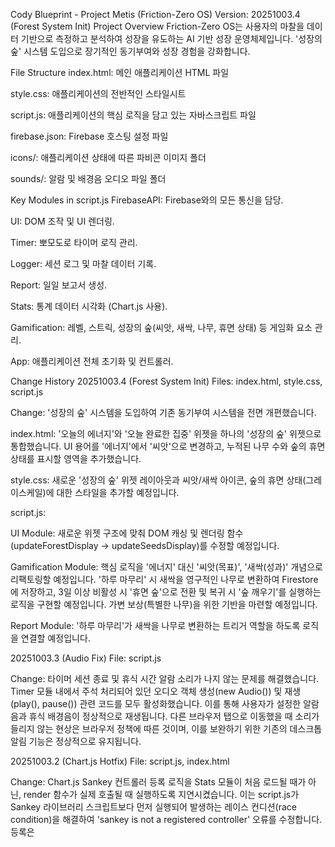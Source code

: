 Cody Blueprint - Project Metis (Friction-Zero OS)
Version: 20251003.4 (Forest System Init)
Project Overview
Friction-Zero OS는 사용자의 마찰을 데이터 기반으로 측정하고 분석하여 성장을 유도하는 AI 기반 성장 운영체제입니다. '성장의 숲' 시스템 도입으로 장기적인 동기부여와 성장 경험을 강화합니다.

File Structure
index.html: 메인 애플리케이션 HTML 파일

style.css: 애플리케이션의 전반적인 스타일시트

script.js: 애플리케이션의 핵심 로직을 담고 있는 자바스크립트 파일

firebase.json: Firebase 호스팅 설정 파일

icons/: 애플리케이션 상태에 따른 파비콘 이미지 폴더

sounds/: 알람 및 배경음 오디오 파일 폴더

Key Modules in script.js
FirebaseAPI: Firebase와의 모든 통신을 담당.

UI: DOM 조작 및 UI 렌더링.

Timer: 뽀모도로 타이머 로직 관리.

Logger: 세션 로그 및 마찰 데이터 기록.

Report: 일일 보고서 생성.

Stats: 통계 데이터 시각화 (Chart.js 사용).

Gamification: 레벨, 스트릭, 성장의 숲(씨앗, 새싹, 나무, 휴면 상태) 등 게임화 요소 관리.

App: 애플리케이션 전체 초기화 및 컨트롤러.

Change History
20251003.4 (Forest System Init)
Files: index.html, style.css, script.js

Change: '성장의 숲' 시스템을 도입하여 기존 동기부여 시스템을 전면 개편했습니다.

index.html: '오늘의 에너지'와 '오늘 완료한 집중' 위젯을 하나의 '성장의 숲' 위젯으로 통합했습니다. UI 용어를 '에너지'에서 '씨앗'으로 변경하고, 누적된 나무 수와 숲의 휴면 상태를 표시할 영역을 추가했습니다.

style.css: 새로운 '성장의 숲' 위젯 레이아웃과 씨앗/새싹 아이콘, 숲의 휴면 상태(그레이스케일)에 대한 스타일을 추가할 예정입니다.

script.js:

UI Module: 새로운 위젯 구조에 맞춰 DOM 캐싱 및 렌더링 함수(updateForestDisplay -> updateSeedsDisplay)를 수정할 예정입니다.

Gamification Module: 핵심 로직을 '에너지' 대신 '씨앗(목표)', '새싹(성과)' 개념으로 리팩토링할 예정입니다. '하루 마무리' 시 새싹을 영구적인 나무로 변환하여 Firestore에 저장하고, 3일 이상 비활성 시 '휴면 숲'으로 전환 및 복귀 시 '숲 깨우기'를 실행하는 로직을 구현할 예정입니다. 가변 보상(특별한 나무)을 위한 기반을 마련할 예정입니다.

Report Module: '하루 마무리'가 새싹을 나무로 변환하는 트리거 역할을 하도록 로직을 연결할 예정입니다.

20251003.3 (Audio Fix)
File: script.js

Change: 타이머 세션 종료 및 휴식 시간 알람 소리가 나지 않는 문제를 해결했습니다. Timer 모듈 내에서 주석 처리되어 있던 오디오 객체 생성(new Audio()) 및 재생(play(), pause()) 관련 코드를 모두 활성화했습니다. 이를 통해 사용자가 설정한 알람음과 휴식 배경음이 정상적으로 재생됩니다. 다른 브라우저 탭으로 이동했을 때 소리가 들리지 않는 현상은 브라우저 정책에 따른 것이며, 이를 보완하기 위한 기존의 데스크톱 알림 기능은 정상적으로 유지됩니다.

20251003.2 (Chart.js Hotfix)
File: script.js, index.html

Change: Chart.js Sankey 컨트롤러 등록 로직을 Stats 모듈이 처음 로드될 때가 아닌, render 함수가 실제 호출될 때 실행하도록 지연시켰습니다. 이는 script.js가 Sankey 라이브러리 스크립트보다 먼저 실행되어 발생하는 레이스 컨디션(race condition)을 해결하여 'sankey is not a registered controller' 오류를 수정합니다. 등록은